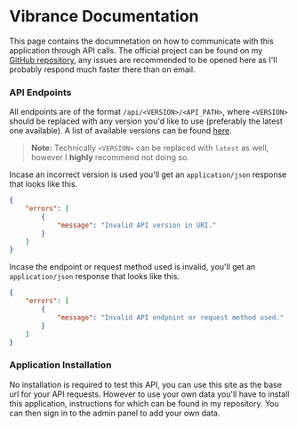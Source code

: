 # Vibrance Documentation

This page contains the documnetation on how to communicate with this application through API calls. The official project can be found on my [GitHub repository](https://github.com/therealsujitk/web-app-vibrance), any issues are recommended to be opened here as I'll probably respond much faster there than on email.

### API Endpoints

All endpoints are of the format `/api/<VERSION>/<API_PATH>`, where `<VERSION>` should be replaced with any version you'd like to use (preferably the latest one available). A list of available versions can be found [here](https://github.com/therealsujitk/web-app-vibrance/tree/main/api).

> **Note:** Technically `<VERSION>` can be replaced with `latest` as well, however I **highly** recommend not doing so.

Incase an incorrect version is used you'll get an `application/json` response that looks like this.

```json
{
    "errors": [
        {
            "message": "Invalid API version in URI."
        }
    ]
}
```

Incase the endpoint or request method used is invalid, you'll get an `application/json` response that looks like this.

```json
{
    "errors": [
        {
            "message": "Invalid API endpoint or request method used."
        }
    ]
}
```

### Application Installation

No installation is required to test this API, you can use this site as the base url for your API requests. However to use your own data you'll have to install this application, instructions for which can be found in my repository. You can then sign in to the admin panel to add your own data.
